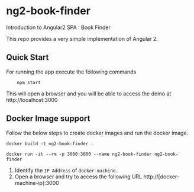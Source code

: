 # ng2-book-finder
Introduction to Angular2 SPA : Book Finder

This repo provides a very simple implementation of Angular 2.

## Quick Start
For running the app execute the following commands

        npm start

This will open a browser and you will be able to access the demo at http://localhost:3000

## Docker Image support
Follow the below steps to create docker images and run the docker image.

```
docker build -t ng2-book-finder .

docker run -it --rm -p 3000:3000 --name ng2-book-finder ng2-book-finder

```

1. Identify the `IP Address` of `docker-machine`.
2. Open a browser and try to access the following URL http://[docker-machine-ip]:3000

